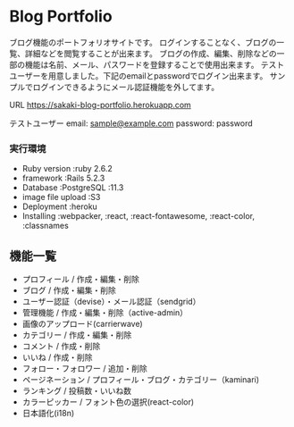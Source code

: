 # Blog Portfolio

ブログ機能のポートフォリオサイトです。
ログインすることなく、ブログの一覧、詳細などを閲覧することが出来ます。
ブログの作成、編集、削除などの一部の機能は名前、メール、パスワードを登録することで使用出来ます。
テストユーザーを用意しました。下記のemailとpasswordでログイン出来ます。
サンプルでログインできるようにメール認証機能を外してます。

URL
https://sakaki-blog-portfolio.herokuapp.com

テストユーザー
email: sample@example.com
password: password


### 実行環境
- Ruby version :ruby 2.6.2
- framework :Rails 5.2.3
- Database :PostgreSQL :11.3
- image file upload :S3
- Deployment :heroku
- Installing :webpacker, :react, :react-fontawesome, :react-color, :classnames

## 機能一覧
- プロフィール / 作成・編集・削除
- ブログ / 作成・編集・削除
- ユーザー認証（devise）・メール認証（sendgrid）
- 管理機能 / 作成・編集・削除（active-admin）
- 画像のアップロード(carrierwave)
- カテゴリー / 作成・編集・削除
- コメント / 作成・削除
- いいね / 作成・削除
- フォロー・フォロワー / 追加・削除
- ページネーション / プロフィール・ブログ・カテゴリー（kaminari)
- ランキング / 投稿数・いいね数
- カラーピッカー / フォント色の選択(react-color)
- 日本語化(i18n)
